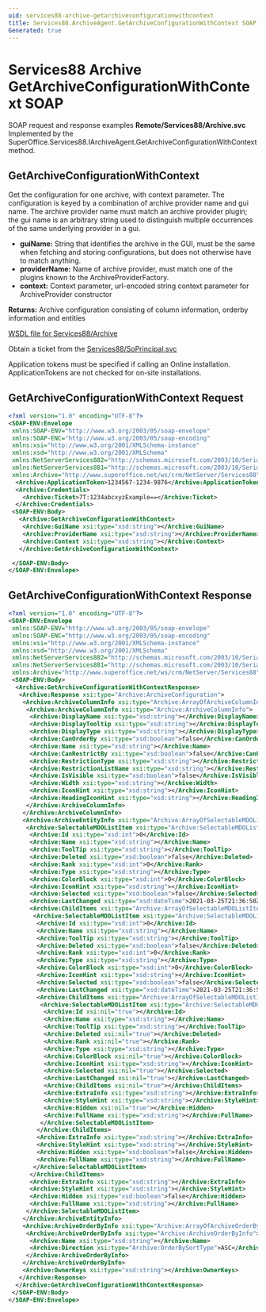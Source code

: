 ```yaml
---
uid: services88-archive-getarchiveconfigurationwithcontext
title: Services88.ArchiveAgent.GetArchiveConfigurationWithContext SOAP
Generated: true
---
```


# Services88 Archive GetArchiveConfigurationWithContext SOAP

SOAP request and response examples **Remote/Services88/Archive.svc**
Implemented by the <see cref="M:SuperOffice.Services88.IArchiveAgent.GetArchiveConfigurationWithContext">SuperOffice.Services88.IArchiveAgent.GetArchiveConfigurationWithContext</see> method.

## GetArchiveConfigurationWithContext

Get the configuration for one archive, with context parameter. The configuration is keyed by a combination of archive provider name and gui name. The archive provider name must match an archive provider plugin; the gui name is an arbitrary string used to distinguish multiple occurrences of the same underlying provider in a gui.

* **guiName:** String that identifies the archive in the GUI, must be the same when fetching and storing configurations, but does not otherwise have to match anything.
* **providerName:** Name of archive provider, must match one of the plugins known to the ArchiveProviderFactory.
* **context:** Context parameter, url-encoded string context parameter for ArchiveProvider constructor

**Returns:** Archive configuration consisting of column information, orderby information and entities


[WSDL file for Services88/Archive](../Services88-Archive.md)

Obtain a ticket from the [Services88/SoPrincipal.svc](../SoPrincipal/SoPrincipal.md)

Application tokens must be specified if calling an Online installation. ApplicationTokens are not checked for on-site installations.

## GetArchiveConfigurationWithContext Request

```xml
<?xml version="1.0" encoding="UTF-8"?>
<SOAP-ENV:Envelope
 xmlns:SOAP-ENV="http://www.w3.org/2003/05/soap-envelope"
 xmlns:SOAP-ENC="http://www.w3.org/2003/05/soap-encoding"
 xmlns:xsi="http://www.w3.org/2001/XMLSchema-instance"
 xmlns:xsd="http://www.w3.org/2001/XMLSchema"
 xmlns:NetServerServices882="http://schemas.microsoft.com/2003/10/Serialization/Arrays"
 xmlns:NetServerServices881="http://schemas.microsoft.com/2003/10/Serialization/"
 xmlns:Archive="http://www.superoffice.net/ws/crm/NetServer/Services88">
  <Archive:ApplicationToken>1234567-1234-9876</Archive:ApplicationToken>
  <Archive:Credentials>
    <Archive:Ticket>7T:1234abcxyzExample==</Archive:Ticket>
  </Archive:Credentials>
 <SOAP-ENV:Body>
   <Archive:GetArchiveConfigurationWithContext>
    <Archive:GuiName xsi:type="xsd:string"></Archive:GuiName>
    <Archive:ProviderName xsi:type="xsd:string"></Archive:ProviderName>
    <Archive:Context xsi:type="xsd:string"></Archive:Context>
   </Archive:GetArchiveConfigurationWithContext>

 </SOAP-ENV:Body>
</SOAP-ENV:Envelope>

```


## GetArchiveConfigurationWithContext Response

```xml
<?xml version="1.0" encoding="UTF-8"?>
<SOAP-ENV:Envelope
 xmlns:SOAP-ENV="http://www.w3.org/2003/05/soap-envelope"
 xmlns:SOAP-ENC="http://www.w3.org/2003/05/soap-encoding"
 xmlns:xsi="http://www.w3.org/2001/XMLSchema-instance"
 xmlns:xsd="http://www.w3.org/2001/XMLSchema"
 xmlns:NetServerServices882="http://schemas.microsoft.com/2003/10/Serialization/Arrays"
 xmlns:NetServerServices881="http://schemas.microsoft.com/2003/10/Serialization/"
 xmlns:Archive="http://www.superoffice.net/ws/crm/NetServer/Services88">
 <SOAP-ENV:Body>
  <Archive:GetArchiveConfigurationWithContextResponse>
   <Archive:Response xsi:type="Archive:ArchiveConfiguration">
    <Archive:ArchiveColumnInfo xsi:type="Archive:ArrayOfArchiveColumnInfo">
     <Archive:ArchiveColumnInfo xsi:type="Archive:ArchiveColumnInfo">
      <Archive:DisplayName xsi:type="xsd:string"></Archive:DisplayName>
      <Archive:DisplayTooltip xsi:type="xsd:string"></Archive:DisplayTooltip>
      <Archive:DisplayType xsi:type="xsd:string"></Archive:DisplayType>
      <Archive:CanOrderBy xsi:type="xsd:boolean">false</Archive:CanOrderBy>
      <Archive:Name xsi:type="xsd:string"></Archive:Name>
      <Archive:CanRestrictBy xsi:type="xsd:boolean">false</Archive:CanRestrictBy>
      <Archive:RestrictionType xsi:type="xsd:string"></Archive:RestrictionType>
      <Archive:RestrictionListName xsi:type="xsd:string"></Archive:RestrictionListName>
      <Archive:IsVisible xsi:type="xsd:boolean">false</Archive:IsVisible>
      <Archive:Width xsi:type="xsd:string"></Archive:Width>
      <Archive:IconHint xsi:type="xsd:string"></Archive:IconHint>
      <Archive:HeadingIconHint xsi:type="xsd:string"></Archive:HeadingIconHint>
     </Archive:ArchiveColumnInfo>
    </Archive:ArchiveColumnInfo>
    <Archive:ArchiveEntityInfo xsi:type="Archive:ArrayOfSelectableMDOListItem">
     <Archive:SelectableMDOListItem xsi:type="Archive:SelectableMDOListItem">
      <Archive:Id xsi:type="xsd:int">0</Archive:Id>
      <Archive:Name xsi:type="xsd:string"></Archive:Name>
      <Archive:ToolTip xsi:type="xsd:string"></Archive:ToolTip>
      <Archive:Deleted xsi:type="xsd:boolean">false</Archive:Deleted>
      <Archive:Rank xsi:type="xsd:int">0</Archive:Rank>
      <Archive:Type xsi:type="xsd:string"></Archive:Type>
      <Archive:ColorBlock xsi:type="xsd:int">0</Archive:ColorBlock>
      <Archive:IconHint xsi:type="xsd:string"></Archive:IconHint>
      <Archive:Selected xsi:type="xsd:boolean">false</Archive:Selected>
      <Archive:LastChanged xsi:type="xsd:dateTime">2021-03-25T21:36:50Z</Archive:LastChanged>
      <Archive:ChildItems xsi:type="Archive:ArrayOfSelectableMDOListItem">
       <Archive:SelectableMDOListItem xsi:type="Archive:SelectableMDOListItem">
        <Archive:Id xsi:type="xsd:int">0</Archive:Id>
        <Archive:Name xsi:type="xsd:string"></Archive:Name>
        <Archive:ToolTip xsi:type="xsd:string"></Archive:ToolTip>
        <Archive:Deleted xsi:type="xsd:boolean">false</Archive:Deleted>
        <Archive:Rank xsi:type="xsd:int">0</Archive:Rank>
        <Archive:Type xsi:type="xsd:string"></Archive:Type>
        <Archive:ColorBlock xsi:type="xsd:int">0</Archive:ColorBlock>
        <Archive:IconHint xsi:type="xsd:string"></Archive:IconHint>
        <Archive:Selected xsi:type="xsd:boolean">false</Archive:Selected>
        <Archive:LastChanged xsi:type="xsd:dateTime">2021-03-25T21:36:50Z</Archive:LastChanged>
        <Archive:ChildItems xsi:type="Archive:ArrayOfSelectableMDOListItem">
         <Archive:SelectableMDOListItem xsi:type="Archive:SelectableMDOListItem">
          <Archive:Id xsi:nil="true"></Archive:Id>
          <Archive:Name xsi:type="xsd:string"></Archive:Name>
          <Archive:ToolTip xsi:type="xsd:string"></Archive:ToolTip>
          <Archive:Deleted xsi:nil="true"></Archive:Deleted>
          <Archive:Rank xsi:nil="true"></Archive:Rank>
          <Archive:Type xsi:type="xsd:string"></Archive:Type>
          <Archive:ColorBlock xsi:nil="true"></Archive:ColorBlock>
          <Archive:IconHint xsi:type="xsd:string"></Archive:IconHint>
          <Archive:Selected xsi:nil="true"></Archive:Selected>
          <Archive:LastChanged xsi:nil="true"></Archive:LastChanged>
          <Archive:ChildItems xsi:nil="true"></Archive:ChildItems>
          <Archive:ExtraInfo xsi:type="xsd:string"></Archive:ExtraInfo>
          <Archive:StyleHint xsi:type="xsd:string"></Archive:StyleHint>
          <Archive:Hidden xsi:nil="true"></Archive:Hidden>
          <Archive:FullName xsi:type="xsd:string"></Archive:FullName>
         </Archive:SelectableMDOListItem>
        </Archive:ChildItems>
        <Archive:ExtraInfo xsi:type="xsd:string"></Archive:ExtraInfo>
        <Archive:StyleHint xsi:type="xsd:string"></Archive:StyleHint>
        <Archive:Hidden xsi:type="xsd:boolean">false</Archive:Hidden>
        <Archive:FullName xsi:type="xsd:string"></Archive:FullName>
       </Archive:SelectableMDOListItem>
      </Archive:ChildItems>
      <Archive:ExtraInfo xsi:type="xsd:string"></Archive:ExtraInfo>
      <Archive:StyleHint xsi:type="xsd:string"></Archive:StyleHint>
      <Archive:Hidden xsi:type="xsd:boolean">false</Archive:Hidden>
      <Archive:FullName xsi:type="xsd:string"></Archive:FullName>
     </Archive:SelectableMDOListItem>
    </Archive:ArchiveEntityInfo>
    <Archive:ArchiveOrderByInfo xsi:type="Archive:ArrayOfArchiveOrderByInfo">
     <Archive:ArchiveOrderByInfo xsi:type="Archive:ArchiveOrderByInfo">
      <Archive:Name xsi:type="xsd:string"></Archive:Name>
      <Archive:Direction xsi:type="Archive:OrderBySortType">ASC</Archive:Direction>
     </Archive:ArchiveOrderByInfo>
    </Archive:ArchiveOrderByInfo>
    <Archive:OwnerKeys xsi:type="xsd:string"></Archive:OwnerKeys>
   </Archive:Response>
  </Archive:GetArchiveConfigurationWithContextResponse>
 </SOAP-ENV:Body>
</SOAP-ENV:Envelope>

```

